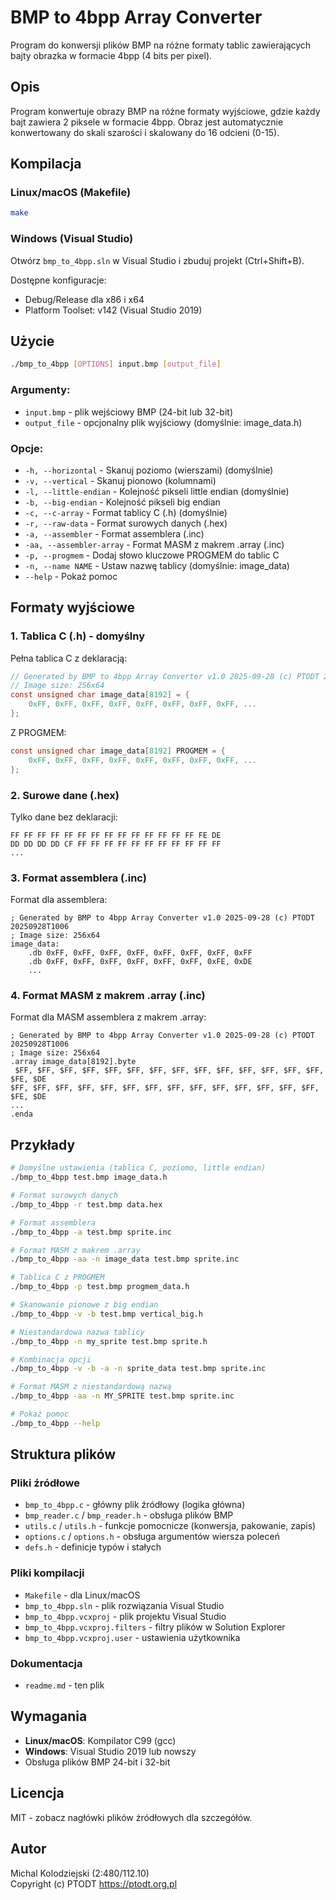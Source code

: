 # BMP to 4bpp Array Converter

Program do konwersji plików BMP na różne formaty tablic zawierających bajty obrazka w formacie 4bpp (4 bits per pixel).

## Opis

Program konwertuje obrazy BMP na różne formaty wyjściowe, gdzie każdy bajt zawiera 2 piksele w formacie 4bpp. Obraz jest automatycznie konwertowany do skali szarości i skalowany do 16 odcieni (0-15).

## Kompilacja

### Linux/macOS (Makefile)
```bash
make
```

### Windows (Visual Studio)
Otwórz `bmp_to_4bpp.sln` w Visual Studio i zbuduj projekt (Ctrl+Shift+B).

Dostępne konfiguracje:
- Debug/Release dla x86 i x64
- Platform Toolset: v142 (Visual Studio 2019)

## Użycie

```bash
./bmp_to_4bpp [OPTIONS] input.bmp [output_file]
```

### Argumenty:
- `input.bmp` - plik wejściowy BMP (24-bit lub 32-bit)
- `output_file` - opcjonalny plik wyjściowy (domyślnie: image_data.h)

### Opcje:
- `-h, --horizontal` - Skanuj poziomo (wierszami) (domyślnie)
- `-v, --vertical` - Skanuj pionowo (kolumnami)
- `-l, --little-endian` - Kolejność pikseli little endian (domyślnie)
- `-b, --big-endian` - Kolejność pikseli big endian
- `-c, --c-array` - Format tablicy C (.h) (domyślnie)
- `-r, --raw-data` - Format surowych danych (.hex)
- `-a, --assembler` - Format assemblera (.inc)
- `-aa, --assembler-array` - Format MASM z makrem .array (.inc)
- `-p, --progmem` - Dodaj słowo kluczowe PROGMEM do tablic C
- `-n, --name NAME` - Ustaw nazwę tablicy (domyślnie: image_data)
- `--help` - Pokaż pomoc

## Formaty wyjściowe

### 1. Tablica C (.h) - domyślny
Pełna tablica C z deklaracją:
```c
// Generated by BMP to 4bpp Array Converter v1.0 2025-09-28 (c) PTODT 20250928T1006
// Image size: 256x64
const unsigned char image_data[8192] = {
    0xFF, 0xFF, 0xFF, 0xFF, 0xFF, 0xFF, 0xFF, 0xFF, ...
};
```

Z PROGMEM:
```c
const unsigned char image_data[8192] PROGMEM = {
    0xFF, 0xFF, 0xFF, 0xFF, 0xFF, 0xFF, 0xFF, 0xFF, ...
};
```

### 2. Surowe dane (.hex)
Tylko dane bez deklaracji:
```
FF FF FF FF FF FF FF FF FF FF FF FF FF FF FE DE
DD DD DD DD CF FF FF FF FF FF FF FF FF FF FF FF
...
```

### 3. Format assemblera (.inc)
Format dla assemblera:
```
; Generated by BMP to 4bpp Array Converter v1.0 2025-09-28 (c) PTODT 20250928T1006
; Image size: 256x64
image_data:
    .db 0xFF, 0xFF, 0xFF, 0xFF, 0xFF, 0xFF, 0xFF, 0xFF
    .db 0xFF, 0xFF, 0xFF, 0xFF, 0xFF, 0xFF, 0xFE, 0xDE
    ...
```

### 4. Format MASM z makrem .array (.inc)
Format dla MASM assemblera z makrem .array:
```
; Generated by BMP to 4bpp Array Converter v1.0 2025-09-28 (c) PTODT 20250928T1006
; Image size: 256x64
.array image_data[8192].byte
 $FF, $FF, $FF, $FF, $FF, $FF, $FF, $FF, $FF, $FF, $FF, $FF, $FF, $FF, $FE, $DE
$FF, $FF, $FF, $FF, $FF, $FF, $FF, $FF, $FF, $FF, $FF, $FF, $FF, $FF, $FE, $DE
...
.enda
```

## Przykłady

```bash
# Domyślne ustawienia (tablica C, poziomo, little endian)
./bmp_to_4bpp test.bmp image_data.h

# Format surowych danych
./bmp_to_4bpp -r test.bmp data.hex

# Format assemblera
./bmp_to_4bpp -a test.bmp sprite.inc

# Format MASM z makrem .array
./bmp_to_4bpp -aa -n image_data test.bmp sprite.inc

# Tablica C z PROGMEM
./bmp_to_4bpp -p test.bmp progmem_data.h

# Skanowanie pionowe z big endian
./bmp_to_4bpp -v -b test.bmp vertical_big.h

# Niestandardowa nazwa tablicy
./bmp_to_4bpp -n my_sprite test.bmp sprite.h

# Kombinacja opcji
./bmp_to_4bpp -v -b -a -n sprite_data test.bmp sprite.inc

# Format MASM z niestandardową nazwą
./bmp_to_4bpp -aa -n MY_SPRITE test.bmp sprite.inc

# Pokaż pomoc
./bmp_to_4bpp --help
```

## Struktura plików

### Pliki źródłowe
- `bmp_to_4bpp.c` - główny plik źródłowy (logika główna)
- `bmp_reader.c` / `bmp_reader.h` - obsługa plików BMP
- `utils.c` / `utils.h` - funkcje pomocnicze (konwersja, pakowanie, zapis)
- `options.c` / `options.h` - obsługa argumentów wiersza poleceń
- `defs.h` - definicje typów i stałych

### Pliki kompilacji
- `Makefile` - dla Linux/macOS
- `bmp_to_4bpp.sln` - plik rozwiązania Visual Studio
- `bmp_to_4bpp.vcxproj` - plik projektu Visual Studio
- `bmp_to_4bpp.vcxproj.filters` - filtry plików w Solution Explorer
- `bmp_to_4bpp.vcxproj.user` - ustawienia użytkownika

### Dokumentacja
- `readme.md` - ten plik

## Wymagania

- **Linux/macOS**: Kompilator C99 (gcc)
- **Windows**: Visual Studio 2019 lub nowszy
- Obsługa plików BMP 24-bit i 32-bit

## Licencja

MIT - zobacz nagłówki plików źródłowych dla szczegółów.

## Autor

Michal Kolodziejski (2:480/112.10)  
Copyright (c) PTODT <https://ptodt.org.pl>